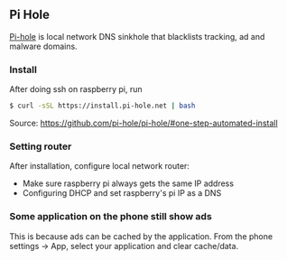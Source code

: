 ## Pi Hole
[Pi-hole](https://pi-hole.net/) is local network DNS sinkhole that blacklists tracking, ad and malware domains.

### Install
After doing ssh on raspberry pi, run

``` bash
$ curl -sSL https://install.pi-hole.net | bash
```

Source: https://github.com/pi-hole/pi-hole/#one-step-automated-install

### Setting router
After installation, configure local network router:

 * Make sure raspberry pi always gets the same IP address
 * Configuring DHCP and set raspberry's pi IP as a DNS

### Some application on the phone still show ads
This is because ads can be cached by the application. From the phone settings -> App, select your application and clear cache/data.
